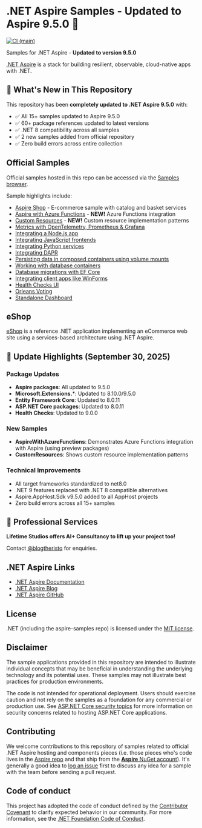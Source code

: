 # .NET Aspire Samples - Updated to Aspire 9.5.0 🚀

[![CI (main)](https://github.com/dotnet/aspire-samples/actions/workflows/ci.yml/badge.svg)](https://github.com/dotnet/aspire-samples/actions/workflows/ci.yml)

Samples for .NET Aspire - **Updated to version 9.5.0**

[.NET Aspire](https://aka.ms/aspireannouncement) is a stack for building resilient, observable, cloud-native apps with .NET.

## 🎯 What's New in This Repository

This repository has been **completely updated to .NET Aspire 9.5.0** with:
- ✅ All 15+ samples updated to Aspire 9.5.0
- ✅ 60+ package references updated to latest versions
- ✅ .NET 8 compatibility across all samples
- ✅ 2 new samples added from official repository
- ✅ Zero build errors across entire collection

## Official Samples

Official samples hosted in this repo can be accessed via the [Samples browser](https://learn.microsoft.com/samples/browse/?expanded=dotnet&products=dotnet-aspire).

Sample highlights include:

- [Aspire Shop](./samples/AspireShop/) - E-commerce sample with catalog and basket services
- [Aspire with Azure Functions](./samples/AspireWithAzureFunctions/) - **NEW!** Azure Functions integration
- [Custom Resources](./samples/CustomResources/) - **NEW!** Custom resource implementation patterns
- [Metrics with OpenTelemetry, Prometheus & Grafana](./samples/Metrics)
- [Integrating a Node.js app](./samples/AspireWithNode)
- [Integrating JavaScript frontends](./samples/AspireWithJavaScript)
- [Integrating Python services](./samples/AspireWithPython)
- [Integrating DAPR](./samples/AspireWithDapr)
- [Persisting data in composed containers using volume mounts](./samples/VolumeMount)
- [Working with database containers](./samples/DatabaseContainers)
- [Database migrations with EF Core](./samples/DatabaseMigrations)
- [Integrating client apps like WinForms](./samples/ClientAppsIntegration)
- [Health Checks UI](./samples/HealthChecksUI)
- [Orleans Voting](./samples/OrleansVoting)
- [Standalone Dashboard](./samples/StandaloneDashboard)

## eShop

[eShop](https://github.com/dotnet/eshop) is a reference .NET application implementing an eCommerce web site using a services-based architecture using .NET Aspire.

## 🔧 Update Highlights (September 30, 2025)

### Package Updates
- **Aspire packages**: All updated to 9.5.0
- **Microsoft.Extensions.***: Updated to 8.10.0/9.5.0
- **Entity Framework Core**: Updated to 8.0.11
- **ASP.NET Core packages**: Updated to 8.0.11
- **Health Checks**: Updated to 9.0.0

### New Samples
- **AspireWithAzureFunctions**: Demonstrates Azure Functions integration with Aspire (using preview packages)
- **CustomResources**: Shows custom resource implementation patterns

### Technical Improvements
- All target frameworks standardized to net8.0
- .NET 9 features replaced with .NET 8 compatible alternatives
- Aspire.AppHost.Sdk v9.5.0 added to all AppHost projects
- Zero build errors across all 15+ samples

## 💼 Professional Services

**Lifetime Studios offers AI+ Consultancy to lift up your project too!**

Contact [@blogtheristo](https://github.com/blogtheristo) for enquiries.

## .NET Aspire Links

- [.NET Aspire Documentation](https://learn.microsoft.com/dotnet/aspire)
- [.NET Aspire Blog](https://aka.ms/aspireannouncement)
- [.NET Aspire GitHub](https://github.com/dotnet/aspire)

## License

.NET (including the aspire-samples repo) is licensed under the [MIT license](./LICENSE).

## Disclaimer

The sample applications provided in this repository are intended to illustrate individual concepts that may be beneficial in understanding the underlying technology and its potential uses. These samples may not illustrate best practices for production environments.

The code is not intended for operational deployment. Users should exercise caution and not rely on the samples as a foundation for any commercial or production use. See [ASP.NET Core security topics](https://learn.microsoft.com/aspnet/core/security/) for more information on security concerns related to hosting ASP.NET Core applications.

## Contributing

We welcome contributions to this repository of samples related to official .NET Aspire hosting and components pieces (i.e. those pieces who's code lives in the [Aspire repo](https://github.com/dotnet/aspire) and that ship from the [**Aspire** NuGet account](https://www.nuget.org/profiles/aspire)). It's generally a good idea to [log an issue](https://github.com/dotnet/aspire-samples/issues/new/choose) first to discuss any idea for a sample with the team before sending a pull request.

## Code of conduct

This project has adopted the code of conduct defined by the [Contributor Covenant](https://contributor-covenant.org) to clarify expected behavior in our community. For more information, see the [.NET Foundation Code of Conduct](https://www.dotnetfoundation.org/code-of-conduct).
